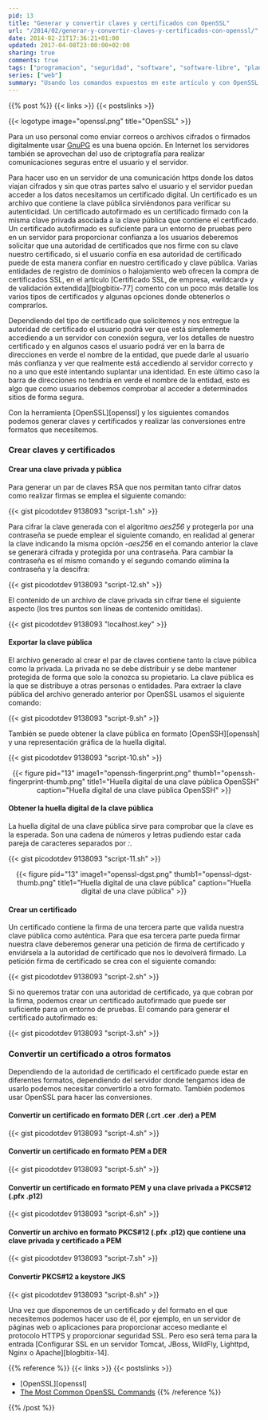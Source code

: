 ```yaml
---
pid: 13
title: "Generar y convertir claves y certificados con OpenSSL"
url: "/2014/02/generar-y-convertir-claves-y-certificados-con-openssl/"
date: 2014-02-21T17:36:21+01:00
updated: 2017-04-08T23:00:00+02:00
sharing: true
comments: true
tags: ["programacion", "seguridad", "software", "software-libre", "planeta-linux"]
series: ["web"]
summary: "Usando los comandos expuestos en este artículo y con OpenSSL podemos crear una clave pública y privada para usarlo con ssh o para cifrar y descifrar mensajes, un certificado autofirmado que podremos usar en un servidor de aplicaciones para usar un protocolo seguro y también convertir las claves y certificados a uno de los formatos aceptados por la aplicación que usemos."
---
```


{{% post %}}
{{< links >}}
{{< postslinks >}}

{{< logotype image="openssl.png" title="OpenSSL" >}}

Para un uso personal como enviar correos o archivos cifrados o firmados digitalmente usar [GnuPG](http://elblogdepicodev.blogspot.com.es/2013/11/introduccion-la-criptografia-e-inicio-con-gpg.html) es una buena opción. En Internet los servidores también se aprovechan del uso de criptografía para realizar comunicaciones seguras entre el usuario y el servidor.

Para hacer uso en un servidor de una comunicación https donde los datos viajan cifrados y sin que otras partes salvo el usuario y el servidor puedan acceder a los datos necesitamos un certificado digital. Un certificado es un archivo que contiene la clave pública sirviéndonos para verificar su autenticidad. Un certificado autofirmado es un certificado firmado con la misma clave privada asociada a la clave pública que contiene el certificado. Un certificado autofirmado es suficiente para un entorno de pruebas pero en un servidor para proporcionar confianza a los usuarios deberemos solicitar que una autoridad de certificados que nos firme con su clave nuestro certificado, si el usuario confía en esa autoridad de certificado puede de esta manera confiar en nuestro certificado y clave pública. Varias entidades de registro de dominios o halojamiento web ofrecen la compra de certificados SSL, en el artículo [Certificado SSL, de empresa, «wildcard» y de validación extendida][blogbitix-77] comento con un poco más detalle los varios tipos de certificados y algunas opciones donde obtenerlos o comprarlos.

Dependiendo del tipo de certificado que solicitemos y nos entregue la autoridad de certificado el usuario podrá ver que está simplemente accediendo a un servidor con conexión segura, ver los detalles de nuestro certificado y en algunos casos el usuario podrá ver en la barra de direcciones en verde el nombre de la entidad, que puede darle al usuario más confianza y ver que realmente está accediendo al servidor correcto y no a uno que esté intentando suplantar una identidad. En este último caso la barra de direcciones no tendría en verde el nombre de la entidad, esto es algo que como usuarios debemos comprobar al acceder a determinados sitios de forma segura.

Con la herramienta [OpenSSL][openssl] y los siguientes comandos podemos generar claves y certificados y realizar las conversiones entre formatos que necesitemos.

### Crear claves y certificados

#### Crear una clave privada y pública

Para generar un par de claves RSA que nos permitan tanto cifrar datos como realizar firmas se emplea el siguiente comando:

{{< gist picodotdev 9138093 "script-1.sh" >}}

Para cifrar la clave generada con el algoritmo _aes256_ y protegerla por una contraseña se puede emplear el siguiente comando, en realidad al generar la clave indicando la misma opción _-aes256_ en el comando anterior la clave se generará cifrada y protegida por una contraseña. Para cambiar la contraseña es el mismo comando y el segundo comando elimina la contraseña y la descifra:

{{< gist picodotdev 9138093 "script-12.sh" >}}

El contenido de un archivo de clave privada sin cifrar tiene el siguiente aspecto (los tres puntos son líneas de contenido omitidas).

{{< gist picodotdev 9138093 "localhost.key" >}}

#### Exportar la clave pública

El archivo generado al crear el par de claves contiene tanto la clave pública como la privada. La privada no se debe distribuir y se debe mantener protegida de forma que solo la conozca su propietario. La clave pública es la que se distribuye a otras personas o entidades. Para extraer la clave pública del archivo generado anterior por OpenSSL usamos el siguiente comando:

{{< gist picodotdev 9138093 "script-9.sh" >}}

También se puede obtener la clave pública en formato [OpenSSH][openssh] y una representación gráfica de la huella digital.

{{< gist picodotdev 9138093 "script-10.sh" >}}

<div class="media" style="text-align: center;">
    {{< figure pid="13"
        image1="openssh-fingerprint.png" thumb1="openssh-fingerprint-thumb.png" title1="Huella digital de una clave pública OpenSSH"
        caption="Huella digital de una clave pública OpenSSH" >}}
</div>

#### Obtener la huella digital de la clave pública

La huella digital de una clave pública sirve para comprobar que la clave es la esperada. Son una cadena de números y letras pudiendo estar cada pareja de caracteres separados por _:_.

{{< gist picodotdev 9138093 "script-11.sh" >}}

<div class="media" style="text-align: center;">
    {{< figure pid="13"
        image1="openssl-dgst.png" thumb1="openssl-dgst-thumb.png" title1="Huella digital de una clave pública"
        caption="Huella digital de una clave pública" >}}
</div>

#### Crear un certificado

Un certificado contiene la firma de una tercera parte que valida nuestra clave pública como auténtica. Para que esa tercera parte pueda firmar nuestra clave deberemos generar una petición de firma de certificado y enviársela a la autoridad de certificado que nos lo devolverá firmado. La petición firma de certificado se crea con el siguiente comando:

{{< gist picodotdev 9138093 "script-2.sh" >}}

Si no queremos tratar con una autoridad de certificado, ya que cobran por la firma, podemos crear un certificado autofirmado que puede ser suficiente para un entorno de pruebas. El comando para generar el certificado autofirmado es:

{{< gist picodotdev 9138093 "script-3.sh" >}}

### Convertir un certificado a otros formatos

Dependiendo de la autoridad de certificado el certificado puede estar en diferentes formatos, dependiendo del servidor donde tengamos idea de usarlo podemos necesitar convertirlo a otro formato. También podemos usar OpenSSL para hacer las conversiones.

#### Convertir un certificado en formato DER (.crt .cer .der) a PEM

{{< gist picodotdev 9138093 "script-4.sh" >}}

#### Convertir un certificado en formato PEM a DER

{{< gist picodotdev 9138093 "script-5.sh" >}}

#### Convertir un certificado en formato PEM y una clave privada a PKCS#12 (.pfx .p12)

{{< gist picodotdev 9138093 "script-6.sh" >}}

#### Convertir un archivo en formato PKCS#12 (.pfx .p12) que contiene una clave privada y certificado a PEM

{{< gist picodotdev 9138093 "script-7.sh" >}}

#### Convertir PKCS#12 a keystore JKS

{{< gist picodotdev 9138093 "script-8.sh" >}}

Una vez que disponemos de un certificado y del formato en el que necesitemos podemos hacer uso de él, por ejemplo, en un servidor de páginas web o aplicaciones para proporcionar acceso mediante el protocolo HTTPS y proporcionar seguridad SSL. Pero eso será tema para la entrada [Configurar SSL en un servidor Tomcat, JBoss, WildFly, Lighttpd, Nginx o Apache][blogbitix-14].

{{% reference %}}
{{< links >}}
{{< postslinks >}}
* [OpenSSL][openssl]
* [The Most Common OpenSSL Commands](http://www.sslshopper.com/article-most-common-openssl-commands.html)
{{% /reference %}}

{{% /post %}}
